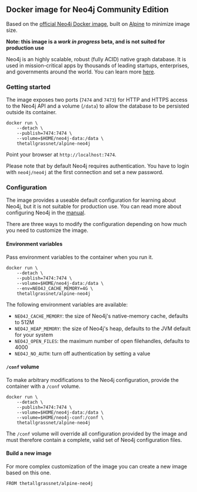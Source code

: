 ## Docker image for Neo4j Community Edition

Based on the [official Neo4j Docker image](https://github.com/neo4j/docker-neo4j), built on [Alpine](https://www.alpinelinux.org/)
to minimize image size.

**Note: this image is a _work in progress_ beta, and is not suited for production use**

Neo4j is an highly scalable, robust (fully ACID) native graph
database. It is used in mission-critical apps by thousands of leading
startups, enterprises, and governments around the world. You can learn
more [here](http://neo4j.com/developer).

### Getting started

The image exposes two ports (`7474` and `7473`) for HTTP and HTTPS
access to the Neo4j API and a volume (`/data`) to allow the database
to be persisted outside its container.

```
docker run \
    --detach \
    --publish=7474:7474 \
    --volume=$HOME/neo4j-data:/data \
    thetallgrassnet/alpine-neo4j
```

Point your browser at `http://localhost:7474`.

Please note that by default Neo4j requires authentication. You have to
login with `neo4j/neo4j` at the first connection and set a new
password.

### Configuration

The image provides a useable default configuration for learning about
Neo4j, but it is not suitable for production use. You can read more
about configuring Neo4j in the
[manual](http://neo4j.com/docs/stable/configuration.html).

There are three ways to modify the configuration depending on how much
you need to customize the image.

#### Environment variables

Pass environment variables to the container when you run it.

```
docker run \
    --detach \
    --publish=7474:7474 \
    --volume=$HOME/neo4j-data:/data \
    --env=NEO4J_CACHE_MEMORY=4G \
    thetallgrassnet/alpine-neo4j
```

The following environment variables are available:

* `NEO4J_CACHE_MEMORY`: the size of Neo4j's native-memory cache,
  defaults to 512M
* `NEO4J_HEAP_MEMORY`: the size of Neo4j's heap, defaults to the JVM
  default for your system
* `NEO4J_OPEN_FILES`: the maximum number of open filehandles, defaults
  to 4000
* `NEO4J_NO_AUTH`: turn off authentication by setting a value

#### `/conf` volume

To make arbitrary modifications to the Neo4j configuration, provide
the container with a `/conf` volume.

```
docker run \
    --detach \
    --publish=7474:7474 \
    --volume=$HOME/neo4j-data:/data \
    --volume=$HOME/neo4j-conf:/conf \
    thetallgrassnet/alpine-neo4j
```

The `/conf` volume will override all configuration provided by the
image and must therefore contain a complete, valid set of Neo4j
configuration files.

#### Build a new image

For more complex customization of the image you can create a new image
based on this one.

```
FROM thetallgrassnet/alpine-neo4j
```
